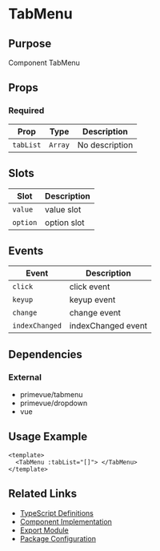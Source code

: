 # TabMenu

## Purpose

Component TabMenu

## Props

### Required

| Prop      | Type    | Description    |
| --------- | ------- | -------------- |
| `tabList` | `Array` | No description |

## Slots

| Slot     | Description |
| -------- | ----------- |
| `value`  | value slot  |
| `option` | option slot |

## Events

| Event          | Description        |
| -------------- | ------------------ |
| `click`        | click event        |
| `keyup`        | keyup event        |
| `change`       | change event       |
| `indexChanged` | indexChanged event |

## Dependencies

### External

- primevue/tabmenu
- primevue/dropdown
- vue

## Usage Example

```vue
<template>
  <TabMenu :tabList="[]"> </TabMenu>
</template>
```

## Related Links

- [TypeScript Definitions](./TabMenu.d.ts)
- [Component Implementation](./TabMenu.vue)
- [Export Module](./tabmenu.js)
- [Package Configuration](./package.json)
